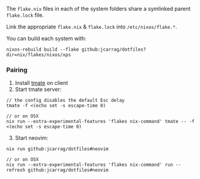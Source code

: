 The `flake.nix` files in each of the system folders share a symlinked parent `flake.lock` file.

Link the appropriate `flake.nix` & `flake.lock` into `/etc/nixos/flake.*`.

You can build each system with:
```
nixos-rebuild build --flake github:jcarrag/dotfiles?dir=nix/flakes/nixos/xps
```

### Pairing
1. Install [tmate](http://tmate.io) on client
2. Start tmate server:
```
// the config disables the default Esc delay
tmate -f <(echo set -s escape-time 0)

// or on OSX
nix run --extra-experimental-features 'flakes nix-command' tmate -- -f <(echo set -s escape-time 0)
```
3. Start neovim:
```
nix run github:jcarrag/dotfiles#neovim

// or on OSX
nix run --extra-experimental-features 'flakes nix-command' run --refresh github:jcarrag/dotfiles#neovim
```
